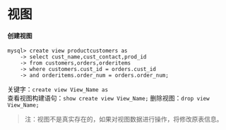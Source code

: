 # 视图

#### 创建视图

```
mysql> create view productcustomers as
    -> select cust_name,cust_contact,prod_id
    -> from customers,orders,orderitems
    -> where customers.cust_id = orders.cust_id
    -> and orderitems.order_num = orders.order_num;
```

关键字：`create view View_Name as`  
查看视图构建语句：`show create view View_Name;`
删除视图：`drop view View_Name;`

>注：视图不是真实存在的，如果对视图数据进行操作，将修改原表信息。